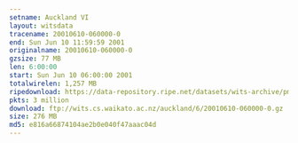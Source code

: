 ```yaml
---
setname: Auckland VI
layout: witsdata
tracename: 20010610-060000-0
end: Sun Jun 10 11:59:59 2001
originalname: 20010610-060000-0
gzsize: 77 MB
len: 6:00:00
start: Sun Jun 10 06:00:00 2001
totalwirelen: 1,257 MB
ripedownload: https://data-repository.ripe.net/datasets/wits-archive/pma/long/auck/6//20010610-060000-0.gz
pkts: 3 million
download: ftp://wits.cs.waikato.ac.nz/auckland/6/20010610-060000-0.gz
size: 276 MB
md5: e816a66874104ae2b0e040f47aaac04d
---
```

